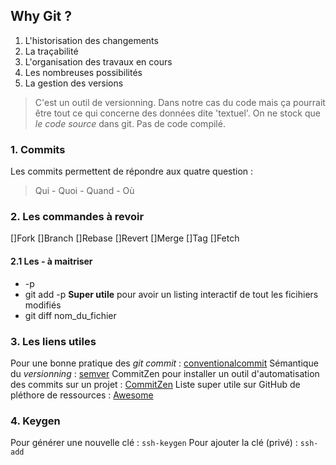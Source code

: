
## Why Git ?

1. L'historisation des changements
2. La traçabilité
3. L'organisation des travaux en cours
4. Les nombreuses possibilités
5. La gestion des versions

>C'est un outil de versionning. Dans notre cas du code mais ça pourrait être tout ce qui concerne des données dite 'textuel'.
>On ne stock que *le code source* dans git. Pas de code compilé.

### 1. Commits

Les commits permettent de répondre aux quatre question :
>Qui - Quoi - Quand - Où

### 2. Les commandes à revoir

[]Fork
[]Branch
[]Rebase
[]Revert
[]Merge
[]Tag
[]Fetch

#### 2.1 Les - à maitriser

- -p
- git add -p **Super utile** pour avoir un listing interactif de tout les ficihiers modifiés
- git diff nom_du_fichier

### 3. Les liens utiles

Pour une bonne pratique des *git commit* : [conventionalcommit](https://www.conventionalcommits.org/en/v1.0.0/)
Sémantique du *versionning* : [semver](https://semver.org/)
CommitZen pour installer un outil d'automatisation des commits sur un projet : [CommitZen](https://commitizen-tools.github.io/commitizen/)
Liste super utile sur GitHub de pléthore de ressources : [Awesome](https://github.com/sindresorhus/awesome)


### 4. Keygen

Pour générer une nouvelle clé : `ssh-keygen`
Pour ajouter la clé (privé) : `ssh-add`
